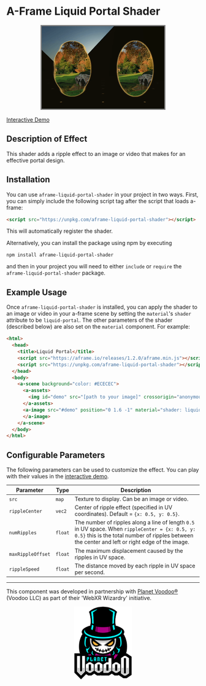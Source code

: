 # A-Frame Liquid Portal Shader

<p align="center">
  <img src="example.gif" style="border-style: solid; border-color: gray"/>
  
  <a href="https://travisbarrydick.github.io/aframe-liquid-portal-shader/dist/index.html"> Interactive Demo </a>
</p>

## Description of Effect

This shader adds a ripple effect to an image or video that makes for an effective portal design.

## Installation

You can use `aframe-liquid-portal-shader` in your project in two ways. First, you can simply include the following script tag after the script that loads a-frame:

```html
<script src="https://unpkg.com/aframe-liquid-portal-shader"></script>
```

This will automatically register the shader.

Alternatively, you can install the package using npm by executing

```
npm install aframe-liquid-portal-shader
```

and then in your project you will need to either `include` or `require` the `aframe-liquid-portal-shader` package.

## Example Usage

Once `aframe-liquid-portal-shader` is installed, you can apply the shader to an image or video in your a-frame scene by setting the `material`'s `shader` attribute to be `liquid-portal`. The other parameters of the shader (described below) are also set on the `material` component. For example:

```html
<html>
  <head>
    <title>Liquid Portal</title>
    <script src="https://aframe.io/releases/1.2.0/aframe.min.js"></script>
    <script src="https://unpkg.com/aframe-liquid-portal-shader"></script>
  </head>
  <body>
    <a-scene background="color: #ECECEC">
      <a-assets>
        <img id="demo" src="[path to your image]" crossorigin="anonymous" />
      </a-assets>
      <a-image src="#demo" position="0 1.6 -1" material="shader: liquid-portal">
      </a-image>
    </a-scene>
  </body>
</html>
```

## Configurable Parameters

The following parameters can be used to customize the effect. You can play with their values in the <a href="https://travisbarrydick.github.io/aframe-liquid-portal-shader/dist/index.html">interactive demo</a>.

| Parameter         | Type    | Description                                                                                                                                                                                        |
| ----------------- | ------- | -------------------------------------------------------------------------------------------------------------------------------------------------------------------------------------------------- |
| `src`             | `map`   | Texture to display. Can be an image or video.                                                                                                                                                      |
| `rippleCenter`    | `vec2`  | Center of ripple effect (specified in UV coordinates). Default = `{x: 0.5, y: 0.5}`.                                                                                                               |
| `numRipples`      | `float` | The number of ripples along a line of length `0.5` in UV space. When `rippleCenter = {x: 0.5, y: 0.5}` this is the total number of ripples between the center and left or right edge of the image. |
| `maxRippleOffset` | `float` | The maximum displacement caused by the ripples in UV space.                                                                                                                                        |
| `rippleSpeed`     | `float` | The distance moved by each ripple in UV space per second.                                                                                                                                          |

---

This component was developed in partnership with <a href="https://planetvoodoo.org/">Planet Voodoo&reg;</a> (Voodoo LLC) as part of their 'WebXR Wizardry' initiative.

<p align="center">
  <a href="https://planetvoodoo.org/"><img src="planet-voodoo-logo.png" width="150px" /></a>
</p>
